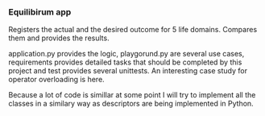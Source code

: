 ### Equilibirum app

Registers the actual and the desired outcome for 5 life domains. Compares them and provides the results.

application.py provides the logic, playgorund.py are several use cases, requirements provides detailed tasks that should be completed by this project and test provides several unittests.
An interesting case study for operator overloading is here.

Because a lot of code is simillar at some point I will try to implement all the classes in a similary way as descriptors are being implemented in Python. 
